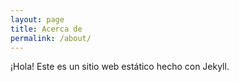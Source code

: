 ```yaml
---
layout: page
title: Acerca de
permalink: /about/
---
```

¡Hola! Este es un sitio web estático hecho con Jekyll.

